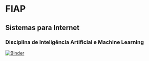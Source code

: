 # FIAP
## Sistemas para Internet
### Disciplina de Inteligência Artificial e Machine Learning


[![Binder](https://mybinder.org/badge_logo.svg)](https://mybinder.org/v2/gh/Sara-Rodrigues/FIAP-AI/master)
